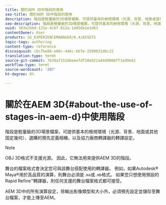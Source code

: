 ```yaml
---
title: 關於AEM 3D中階段的使用
seo-title: 關於AEM 3D中階段的使用
description: 階段是輕量級的3D場景檔案，可提供基本的檢視環境（光源、背景、地面或其他固定幾何）、選購的預先定義相機，以及協力廠商轉譯器的轉譯設定。
seo-description: 階段是輕量級的3D場景檔案，可提供基本的檢視環境（光源、背景、地面或其他固定幾何）、選購的預先定義相機，以及協力廠商轉譯器的轉譯設定。
uuid: 303ecbbd-131e-4c6f-812a-1e056b1e1d63
contentOwner: User
products: SG_EXPERIENCEMANAGER/6.4/ASSETS
topic-tags: authoring
content-type: reference
discoiquuid: cbcfbe88-e60c-446c-bbfe-2509831d6c22
translation-type: tm+mt
source-git-commit: 7b39a715166eeefdf20eb22a4449068ff1ed0e42
workflow-type: tm+mt
source-wordcount: '207'
ht-degree: 0%

---
```



# 關於在AEM 3D{#about-the-use-of-stages-in-aem-d}中使用階段

階段是輕量級的3D場景檔案，可提供基本的檢視環境（光源、背景、地面或其他固定幾何）、選購的預先定義相機，以及協力廠商轉譯器的轉譯設定。

>[!NOTE]
>
>OBJ 3D格式不支援光源。 因此，它無法用來提供AEM 3D的階段。

舞台的檔案格式會決定您可與該舞台搭配使用的轉譯器。 例如，如果Autodesk® Maya®用於高品質的演算，則舞台必須是`.ma`或`.mb`格式。 如果您只想使用預設的Rapid Refine™轉譯器，則任何支援的舞台檔案格式都可接受。

AEM 3D中的所有演算設定，除輸出影像類型和大小外，必須預先設定並儲存至舞台檔案，才能上傳至AEM。

